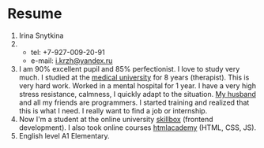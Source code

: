 # **Resume**
1. Irina Snytkina
2. - tel: +7-927-009-20-91
   - e-mail: i.krzh@yandex.ru
3.  I am 90% excellent pupil and 85% perfectionist. I love to study very much. 
I studied at the [medical university](https://www.samsmu.ru/) for 8 years (therapist). This is very hard work. Worked in a mental hospital for 1 year. I have a very high stress resistance, calmness, I quickly adapt to the situation.
[My husband](https://github.com/dima11221122) and all my friends are programmers. I started training and realized that this is what I need. 
I really want to find a job or internship.
4. Now I'm a student at the online university [skillbox](https://skillbox.ru/) (frontend development). I also took online courses [htmlacademy](https://htmlacademy.ru/study) (HTML, CSS, JS).
5. English level A1 Elementary.